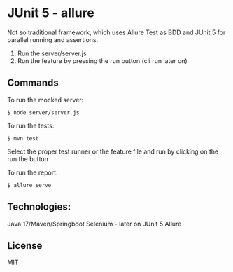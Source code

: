 # JUnit 5 - allure

Not so traditional framework, which uses Allure Test as BDD and JUnit 5 for parallel running and assertions.

1. Run the server/server.js
2. Run the feature by pressing the run button (cli run later on)

## Commands

To run the mocked server:

```
$ node server/server.js
```

To run the tests:

```
$ mvn test
```


Select the proper test runner or the feature file and run by clicking on the run the button

To run the report:

```
$ allure serve
```

## Technologies:
Java 17/Maven/Springboot
Selenium - later on
JUnit 5
Allure

## License
MIT